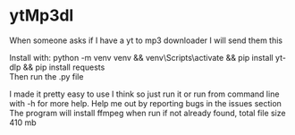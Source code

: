# ytMp3dl
When someone asks if I have a yt to mp3 downloader I will send them this

Install with: python -m venv venv && venv\Scripts\activate && pip install yt-dlp && pip install requests        
Then run the .py file

I made it pretty easy to use I think so just run it or run from command line with -h for more help.
Help me out by reporting bugs in the issues section      
The program will install ffmpeg when run if not already found, total file size 410 mb
